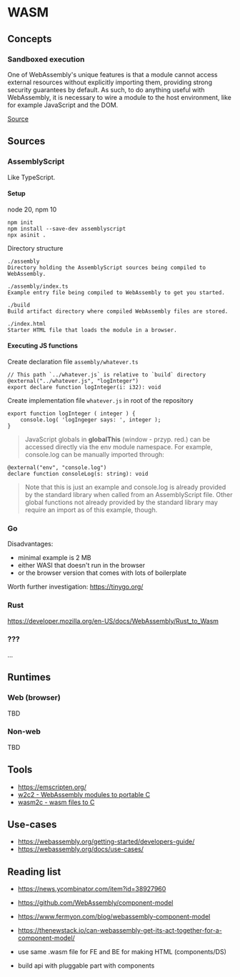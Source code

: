 # WASM

## Concepts

### Sandboxed execution

One of WebAssembly's unique features is that a module cannot access external resources without explicitly importing them, providing strong security guarantees by default. As such, to do anything useful with WebAssembly, it is necessary to wire a module to the host environment, like for example JavaScript and the DOM.

[Source](https://www.assemblyscript.org/concepts.html#sandboxed-execution)

## Sources

### AssemblyScript

Like TypeScript.

#### Setup

node 20, npm 10

```
npm init
npm install --save-dev assemblyscript
npx asinit .
```
Directory structure

```
./assembly
Directory holding the AssemblyScript sources being compiled to WebAssembly.

./assembly/index.ts
Example entry file being compiled to WebAssembly to get you started.

./build
Build artifact directory where compiled WebAssembly files are stored.

./index.html
Starter HTML file that loads the module in a browser.
```

#### Executing JS functions

Create declaration file `assembly/whatever.ts`

```
// This path `../whatever.js` is relative to `build` directory
@external("../whatever.js", "logInteger")
export declare function logInteger(i: i32): void
```

Create implementation file `whatever.js` in root of the repository
```
export function logInteger ( integer ) {
    console.log( 'logIngeger says: ', integer );
}
```

> JavaScript globals in **globalThis** (window - przyp. red.) can be accessed directly via the env module namespace. For example, console.log can be manually imported through:

```
@external("env", "console.log")
declare function consoleLog(s: string): void
```

> Note that this is just an example and console.log is already provided by the standard library when called from an AssemblyScript file. Other global functions not already provided by the standard library may require an import as of this example, though.

### Go

Disadvantages:
- minimal example is 2 MB
- either WASI that doesn't run in the browser
- or the browser version that comes with lots of boilerplate

Worth further investigation: https://tinygo.org/

### Rust

https://developer.mozilla.org/en-US/docs/WebAssembly/Rust_to_Wasm

### ???

...

## Runtimes

### Web (browser)

TBD

### Non-web

TBD

## Tools

- https://emscripten.org/
- [w2c2 - WebAssembly modules to portable C](https://github.com/turbolent/w2c2)
- [wasm2c - wasm files to C](https://github.com/WebAssembly/wabt/tree/main/wasm2c)

## Use-cases
- https://webassembly.org/getting-started/developers-guide/
- https://webassembly.org/docs/use-cases/

## Reading list
- https://news.ycombinator.com/item?id=38927960
 - https://github.com/WebAssembly/component-model
 - https://www.fermyon.com/blog/webassembly-component-model
 - https://thenewstack.io/can-webassembly-get-its-act-together-for-a-component-model/


- use same .wasm file for FE and BE for making HTML (components/DS)
- build api with pluggable part with components
